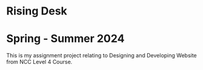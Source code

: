 # Rising Desk
# Spring - Summer 2024
This is my assignment project relating to Designing and Developing Website from NCC Level 4 Course.
